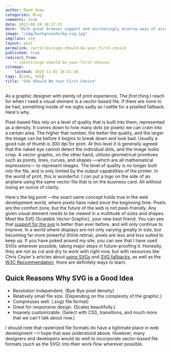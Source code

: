 ```yaml
---
author: Rand Seay
categories: Blog
comments: true
date: 2013-08-20 18:37:21
deck: "With great browser support and increasingly diverse ways of accessing the web, you can stop worrying about the quality of your graphics by using SVG."
image: "/img/backgrounds/bg-svg.jpg"
imgclass: svg
layout: post
permalink: /articles/svgs-should-be-your-first-choice
published: true
redirect_from:
    - /posts/svgs-should-be-your-first-choice/
sitemap:
    lastmod: 2015-11-02 16:51:10
tags: [Code, SVG]
title: "SVG Should Be Your First Choice"
---
```


As a graphic designer with plenty of print experience, The *first* thing I reach for when I need a visual element is a vector-based file. If there are none to be had, something inside of me sighs sadly as I settle for a pixelled fallback<!--more-->. Here's why.

Pixel-based files rely on a level of quality that is built into them, represented as a density. It comes down to how many dots (or pixels) we can cram into a certain area. The higher that number, the better the quality, and the larger the image can be before it begins to break down and look bad. Usually a good rule of thumb is 300 dpi for print. At this level it is generally agreed that the naked eye cannot detect the individual dots, and the image looks crisp. A vector graphic, on the other hand, utilizes geometrical primitives such as points, lines, curves, and shapes &mdash;which are all mathematical expressions&mdash; to represent images. The level of quality is no longer built into the file, and is only limited by the output capabilities of the printer. In the world of print, this is wonderful. I can put a logo on the side of an airplane using the same vector file that is on the business card. All without losing an ounce of clarity.

Here's the big point &mdash;the exact same concept holds true in the web development world, where pixels have ruled since the beginning time. Pixels are the comfort zone, but the future of the web is not pixel-friendly. Any given visual element needs to be viewed in a multitude of sizes and shapes. Meet the SVG (Scalable Vector Graphic), your new best friend. You can see that [support for the svg](http://caniuse.com/svg) is better than ever before, and will only continue to improve. In a world where displays are not only varying greatly in size, but becoming far more powerful (think retina), pixels are less and less suited to keep up. If you have poked around my site, you can see that I have used SVGs wherever possible, taking major steps in future-proofing it. Honestly, they are not as cut and dry to work with right now, but with resources like Chris Coyier's articles about [using SVGs](http://css-tricks.com/using-svg/) and [SVG fallbacks](http://css-tricks.com/svg-fallbacks/), as well as the [W3C Recommendation](http://www.w3.org/TR/SVG/Overview.html), there are definitely ways to learn.

## Quick Reasons Why SVG is a Good Idea

- Resolution Independent. (Bye-Bye pixel density)
- Relatively small file size. (Depending on the complexity of the graphic.)
- Compresses well. (.svgz file format)
- Great for responsive design. (Scales beautifully.)
- Insanely customizable. (Select with CSS, transitions, and much more that we can't talk about now.)

I should note that rasterized file formats do have a ligitimate place in web development &mdash;I hope that was understood above. However, many designers and developers would do well to incorporate vector-based file formats (such as the SVG) into their work flow wherever possible.
